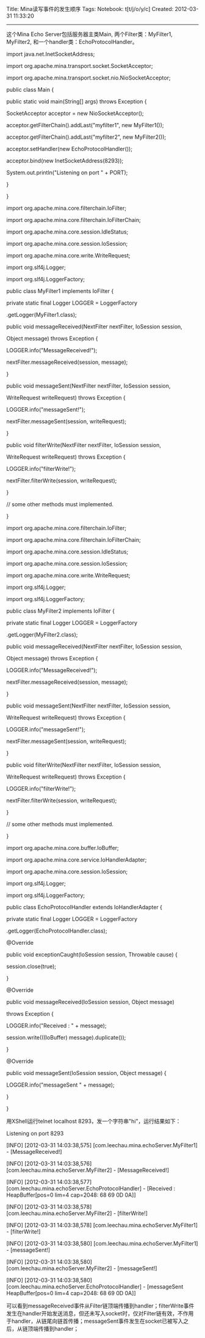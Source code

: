 Title: Mina读写事件的发生顺序
Tags: 
Notebook: t[t/j/o/y/c]
Created: 2012-03-31 11:33:20

------

这个Mina Echo Server包括服务器主类Main, 两个Filter类：MyFilter1, MyFilter2, 和一个handler类：EchoProtocolHandler。

import java.net.InetSocketAddress;

import org.apache.mina.transport.socket.SocketAcceptor;

import org.apache.mina.transport.socket.nio.NioSocketAcceptor;

public class Main {

public static void main(String[] args) throws Exception {

SocketAcceptor acceptor = new NioSocketAcceptor();

acceptor.getFilterChain().addLast("myfilter1", new MyFilter1());

acceptor.getFilterChain().addLast("myfilter2", new MyFilter2());

acceptor.setHandler(new EchoProtocolHandler());

acceptor.bind(new InetSocketAddress(8293));

System.out.println("Listening on port " + PORT);

}

}

 

import org.apache.mina.core.filterchain.IoFilter;

import org.apache.mina.core.filterchain.IoFilterChain;

import org.apache.mina.core.session.IdleStatus;

import org.apache.mina.core.session.IoSession;

import org.apache.mina.core.write.WriteRequest;

import org.slf4j.Logger;

import org.slf4j.LoggerFactory;

public class MyFilter1 implements IoFilter {

private static final Logger LOGGER = LoggerFactory

.getLogger(MyFilter1.class);

public void messageReceived(NextFilter nextFilter, IoSession session,

Object message) throws Exception {

LOGGER.info("MessageReceived!");

nextFilter.messageReceived(session, message);

}

public void messageSent(NextFilter nextFilter, IoSession session,

WriteRequest writeRequest) throws Exception {

LOGGER.info("messageSent!");

nextFilter.messageSent(session, writeRequest);

}

public void filterWrite(NextFilter nextFilter, IoSession session,

WriteRequest writeRequest) throws Exception {

LOGGER.info("filterWrite!");

nextFilter.filterWrite(session, writeRequest);

}

  // some other methods must implemented.

}

 

import org.apache.mina.core.filterchain.IoFilter;

import org.apache.mina.core.filterchain.IoFilterChain;

import org.apache.mina.core.session.IdleStatus;

import org.apache.mina.core.session.IoSession;

import org.apache.mina.core.write.WriteRequest;

import org.slf4j.Logger;

import org.slf4j.LoggerFactory;

public class MyFilter2 implements IoFilter {

private static final Logger LOGGER = LoggerFactory

.getLogger(MyFilter2.class);

 

  public void messageReceived(NextFilter nextFilter, IoSession session,

Object message) throws Exception {

LOGGER.info("MessageReceived!");

nextFilter.messageReceived(session, message);

}

public void messageSent(NextFilter nextFilter, IoSession session,

WriteRequest writeRequest) throws Exception {

LOGGER.info("messageSent!");

nextFilter.messageSent(session, writeRequest);

}

public void filterWrite(NextFilter nextFilter, IoSession session,

WriteRequest writeRequest) throws Exception {

LOGGER.info("filterWrite!");

nextFilter.filterWrite(session, writeRequest);

}

   // some other methods must implemented. 

}

 

import org.apache.mina.core.buffer.IoBuffer;

import org.apache.mina.core.service.IoHandlerAdapter;

import org.apache.mina.core.session.IoSession;

import org.slf4j.Logger;

import org.slf4j.LoggerFactory;

public class EchoProtocolHandler extends IoHandlerAdapter {

private static final Logger LOGGER = LoggerFactory

.getLogger(EchoProtocolHandler.class);

 

@Override

public void exceptionCaught(IoSession session, Throwable cause) {

session.close(true);

}

 

@Override

public void messageReceived(IoSession session, Object message)

throws Exception {

LOGGER.info("Received : " + message);

session.write(((IoBuffer) message).duplicate());

}

 

@Override

public void messageSent(IoSession session, Object message) {

LOGGER.info("messageSent " + message);

}

}

用XShell运行telnet localhost 8293，发一个字符串"hi"，运行结果如下：

Listening on port 8293

[INFO] [2012-03-31 14:03:38,575] [com.leechau.mina.echoServer.MyFilter1] - [MessageReceived!]

[INFO] [2012-03-31 14:03:38,576] [com.leechau.mina.echoServer.MyFilter2] - [MessageReceived!]

[INFO] [2012-03-31 14:03:38,577] [com.leechau.mina.echoServer.EchoProtocolHandler] - [Received : HeapBuffer[pos=0 lim=4 cap=2048: 68 69 0D 0A]]

[INFO] [2012-03-31 14:03:38,578] [com.leechau.mina.echoServer.MyFilter2] - [filterWrite!]

[INFO] [2012-03-31 14:03:38,578] [com.leechau.mina.echoServer.MyFilter1] - [filterWrite!]

[INFO] [2012-03-31 14:03:38,580] [com.leechau.mina.echoServer.MyFilter1] - [messageSent!]

[INFO] [2012-03-31 14:03:38,580] [com.leechau.mina.echoServer.MyFilter2] - [messageSent!]

[INFO] [2012-03-31 14:03:38,580] [com.leechau.mina.echoServer.EchoProtocolHandler] - [messageSent HeapBuffer[pos=0 lim=4 cap=2048: 68 69 0D 0A]]

 

可以看到messageReceived事件从Filter链顶端传播到handler；filterWrite事件发生在handler开始发送消息，但还未写入socket时，仅对Filter链有效，不作用于handler，从链尾向链首传播；messageSent事件发生在socket已被写入之后，从链顶端传播到handler；